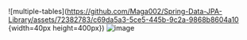 ![multiple-tables](https://github.com/Maga002/Spring-Data-JPA-Library/assets/72382783/c69da5a3-5ce5-445b-9c2a-9868b8604a10 {width=40px height=400px})
![image](https://github.com/Maga002/Spring-Data-JPA-Library/assets/72382783/4bec2b84-e237-41e6-a5db-5323b6a663c9)
